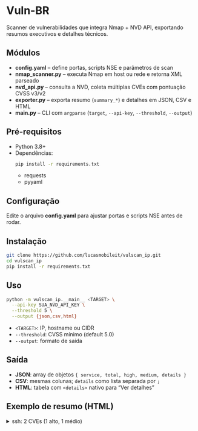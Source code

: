 # Vuln-BR

Scanner de vulnerabilidades que integra Nmap + NVD API, exportando resumos executivos e detalhes técnicos.

## Módulos
- **config.yaml** – define portas, scripts NSE e parâmetros de scan
- **nmap_scanner.py** – executa Nmap em host ou rede e retorna XML parseado
- **nvd_api.py** – consulta a NVD, coleta múltiplas CVEs com pontuação CVSS v3/v2
- **exporter.py** – exporta resumo (`summary_*`) e detalhes em JSON, CSV e HTML
- **__main__.py** – CLI com `argparse` (`target`, `--api-key`, `--threshold`, `--output`)

## Pré-requisitos
- Python 3.8+
- Dependências:
  ```bash
  pip install -r requirements.txt 
  ```
  - requests
  - pyyaml

## Configuração
Edite o arquivo **config.yaml** para ajustar portas e scripts NSE antes de rodar.

## Instalação
```bash
git clone https://github.com/lucasmobileit/vulscan_ip.git
cd vulscan_ip
pip install -r requirements.txt
```

## Uso
```bash
python -m vulscan_ip.__main__ <TARGET> \
  --api-key SUA_NVD_API_KEY \
  --threshold 5 \
  --output {json,csv,html}
```
- `<TARGET>`: IP, hostname ou CIDR
- `--threshold`: CVSS mínimo (default 5.0)
- `--output`: formato de saída

## Saída
- **JSON**: array de objetos `{ service, total, high, medium, details }`
- **CSV**: mesmas colunas; `details` como lista separada por `;`
- **HTML**: tabela com `<details>` nativo para “Ver detalhes”

## Exemplo de resumo (HTML)
<details>
<summary>ssh: 2 CVEs (1 alto, 1 médio)</summary>
<ul>
<li>CVE-2021-1234</li>
<li>CVE-2020-5678</li>
</ul>
</details>
